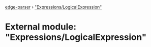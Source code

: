 [edge-parser](../README.md) › ["Expressions/LogicalExpression"](_expressions_logicalexpression_.md)

# External module: "Expressions/LogicalExpression"


